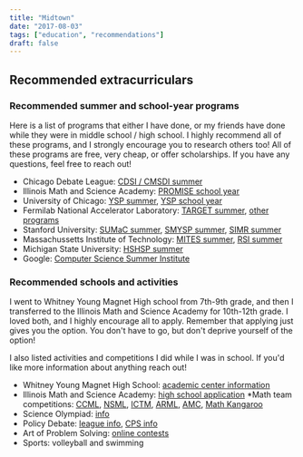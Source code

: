 ```yaml
---
title: "Midtown"
date: "2017-08-03"
tags: ["education", "recommendations"]
draft: false
---
```


## Recommended extracurriculars

### Recommended summer and school-year programs

Here is a list of programs that either I have done, or my friends have done while they were in middle school / high school. I highly recommend all of these programs, and I strongly encourage you to research others too! All of these programs are free, very cheap, or offer scholarships. If you have any questions, feel free to reach out!

* Chicago Debate League: 
    [CDSI / CMSDI summer](http://chicagodebateleague.org/special-events/chicago-debate-summer-institute/)
* Illinois Math and Science Academy: 
    [PROMISE school year](https://www3.imsa.edu/admissions/promise-program/)
* University of Chicago: 
    [YSP summer](http://www.math.uchicago.edu/ysp/summerschedule.html), 
    [YSP school year](http://www.math.uchicago.edu/ysp/schedule.html)
* Fermilab National Accelerator Laboratory: 
    [TARGET summer](http://diversity.fnal.gov/target/),
    [other programs](http://ed.fnal.gov/interns/programs/index.shtml)
* Stanford University:
    [SUMaC summer](http://sumac.stanford.edu),
    [SMYSP summer](http://smysp.stanford.edu),
    [SIMR summer](https://simr.stanford.edu)
* Massachussetts Institute of Technology:
    [MITES summer](https://oeop.mit.edu/programs/mites),
    [RSI summer](https://www.cee.org/research-science-institute)
* Michigan State University:
    [HSHSP summer](http://education.msu.edu/hshsp/)
* Google:
    [Computer Science Summer Institute](https://edu.google.com/resources/programs/computer-science-summer-institute/)

### Recommended schools and activities

I went to Whitney Young Magnet High school from 7th-9th grade, and then I transferred to the Illinois Math and Science Academy for 10th-12th grade. I loved both, and I highly encourage all to apply. Remember that applying just gives you the option. You don't have to go, but don't deprive yourself of the option!

I also listed activities and competitions I did while I was in school. If you'd like more information about anything reach out!

* Whitney Young Magnet High School:
    [academic center information](http://www.wyoung.org/apps/pages/index.jsp?uREC_ID=205007&type=d&pREC_ID=405662)
* Illinois Math and Science Academy:
    [high school application](https://www.imsa.edu/admissions)
*Math team competitions:
    [CCML](http://ccmlmath.org),
    [NSML](https://nsml.org),
    [ICTM](http://www.ictm.org),
    [ARML](http://chicagoarml.org),
    [AMC](https://www.maa.org/math-competitions),
    [Math Kangaroo](http://www.mathkangaroo.org/mk/default.html")
* Science Olympiad:
    [info](https://www.soinc.org)
* Policy Debate:
    [league info](http://chicagodebateleague.org),
    [CPS info](http://cps.edu/Programs/Academic_and_enrichment/Pages/ChicagoDebateLeague.aspx)
* Art of Problem Solving:
    [online contests](https://artofproblemsolving.com)
* Sports: volleyball and swimming

